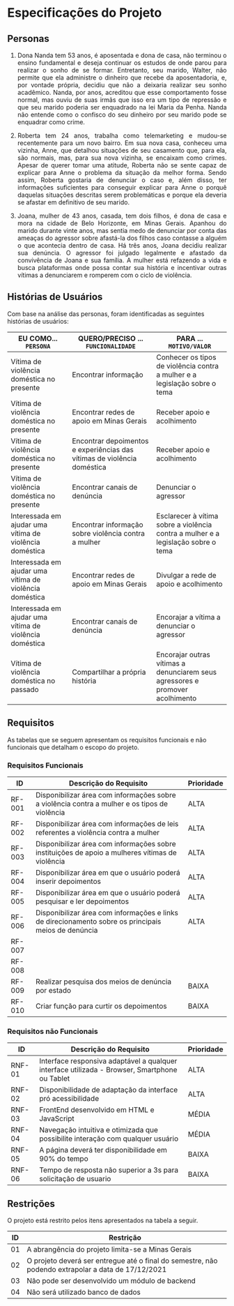 # Especificações do Projeto

## Personas

<div align="justify">
  
1. Dona Nanda tem 53 anos, é aposentada e dona de casa, não terminou o ensino fundamental e deseja continuar os estudos de onde parou para realizar o sonho de se formar. Entretanto, seu marido, Walter, não permite que ela administre o dinheiro que recebe da aposentadoria, e, por vontade própria, decidiu que não a deixaria realizar seu sonho acadêmico. Nanda, por anos, acreditou que esse comportamento fosse normal, mas ouviu de suas irmãs que isso era um tipo de repressão e que seu marido poderia ser enquadrado na lei Maria da Penha. Nanda não entende como o confisco do seu dinheiro por seu marido pode se enquadrar como crime.

2. Roberta tem 24 anos, trabalha como telemarketing e mudou-se recentemente para um novo bairro. Em sua nova casa, conheceu uma vizinha, Anne, que detalhou situações de seu casamento que, para ela, são normais, mas, para sua nova vizinha, se encaixam como crimes. Apesar de querer tomar uma atitude, Roberta não se sente capaz de explicar para Anne o problema da situação da melhor forma. Sendo assim, Roberta gostaria de denunciar o caso e, além disso, ter informações suficientes para conseguir explicar para Anne o porquê daquelas situações descritas serem problemáticas e porque ela deveria se afastar em definitivo de seu marido.

3. Joana, mulher de 43 anos, casada, tem dois filhos, é dona de casa e mora na cidade de Belo Horizonte, em Minas Gerais. Apanhou do marido durante vinte anos, mas sentia medo de denunciar por conta das ameaças do agressor sobre afastá-la dos filhos caso contasse a alguém o que acontecia dentro de casa. Há três anos, Joana decidiu realizar sua denúncia. O agressor foi julgado legalmente e afastado da convivência de Joana e sua família. A mulher está refazendo a vida e busca plataformas onde possa contar sua história e incentivar outras vítimas a denunciarem e romperem com o ciclo de violência.
  
</div>

## Histórias de Usuários

Com base na análise das personas, foram identificadas as seguintes histórias de usuários:

| EU COMO... `PERSONA`          | QUERO/PRECISO ... `FUNCIONALIDADE` | PARA ... `MOTIVO/VALOR`        |
|-------------------------------|------------------------------------|--------------------------------|
|Vítima de violência doméstica no presente | Encontrar informação | Conhecer os tipos de violência contra a mulher e a legislação sobre o tema|
|Vítima de violência doméstica no presente | Encontrar redes de apoio em Minas Gerais | Receber apoio e acolhimento|
|Vítima de violência doméstica no presente | Encontrar depoimentos e experiências das vítimas de violência doméstica | Receber apoio e acolhimento|
|Vítima de violência doméstica no presente | Encontrar canais de denúncia | Denunciar o agressor|
|Interessada em ajudar uma vítima de violência doméstica | Encontrar informação sobre violência contra a mulher | Esclarecer à vítima sobre a violência contra a mulher e a legislação sobre o tema|
|Interessada em ajudar uma vítima de violência doméstica | Encontrar redes de apoio em Minas Gerais | Divulgar a rede de apoio e acolhimento|
|Interessada em ajudar uma vítima de violência doméstica | Encontrar canais de denúncia | Encorajar a vítima a denunciar o agressor|
|Vítima de violência doméstica no passado | Compartilhar a própria história | Encorajar outras vítimas a denunciarem seus agressores e promover acolhimento |

## Requisitos

As tabelas que se seguem apresentam os requisitos funcionais e não funcionais que detalham o escopo do projeto.

### Requisitos Funcionais

|ID    | Descrição do Requisito  | Prioridade |
|------|-----------------------------------------|----|
|RF-001| Disponibilizar área com informações sobre a violência contra a mulher e os tipos de violência | ALTA | 
|RF-002| Disponibilizar área com informações de leis referentes a violência contra a mulher | ALTA |
|RF-003| Disponibilizar área com informações sobre instituições de apoio a mulheres vítimas de violência | ALTA |
|RF-004| Disponibilizar área em que o usuário poderá inserir depoimentos | ALTA |
|RF-005| Disponibilizar área em que o usuário poderá pesquisar e ler depoimentos | ALTA |
|RF-006| Disponibilizar área com informações e links de direcionamento sobre os principais meios de denúncia | ALTA |
|RF-007| 
|RF-008|
|RF-009| Realizar pesquisa dos meios de denúncia por estado | BAIXA|
|RF-010| Criar função para curtir os depoimentos | BAIXA |




### Requisitos não Funcionais
|ID    | Descrição do Requisito  |Prioridade |
|------|-----------------------------------------|----|
|RNF-01| Interface responsiva adaptável a qualquer interface utilizada - Browser, Smartphone ou Tablet | ALTA | 
|RNF-02| Disponibilidade de adaptação da interface pró acessibilidade | ALTA | 
|RNF-03| FrontEnd desenvolvido em HTML e JavaScript | MÉDIA | 
|RNF-04| Navegação intuitiva e otimizada que possibilite interação com qualquer usuário | MÉDIA | 
|RNF-05| A página deverá ter disponibilidade em 90% do tempo | BAIXA | 
|RNF-06| Tempo de resposta não superior a 3s para solicitação de usuario | BAIXA |

## Restrições

O projeto está restrito pelos itens apresentados na tabela a seguir.

|ID| Restrição                                             |
|--|-------------------------------------------------------|
|01| A abrangência do projeto limita-se a Minas Gerais |
|02| O projeto deverá ser entregue até o final do semestre, não podendo extrapolar a data de 17/12/2021 |
|03| Não pode ser desenvolvido um módulo de backend        |
|04| Não será utilizado banco de dados|
